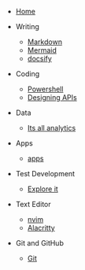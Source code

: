 - [Home](/)

* Writing

  - [Markdown](/writing/markdown/)
  - [Mermaid](/writing/mermaid/)
  - [docsify](/writing/docsify/)

* Coding

  - [Powershell](/coding/pwsh/)
  - [Designing APIs](/coding/APIs/)

* Data

  - [Its all analytics](/data/its-all-analytics.md)

* Apps

  - [apps](/apps/)

* Test Development

  - [Explore it](/td/explore/)

* Text Editor

  - [nvim](/editor/neovim/)
  - [Alacritty](/editor/alacritty/)

* Git and GitHub

  - [Git](/git/)
